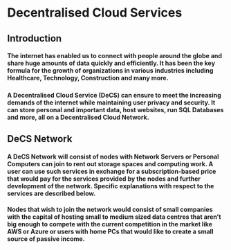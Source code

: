 # Decentralised Cloud Services

## Introduction
#### The internet has enabled us to connect with people around the globe and share huge amounts of data quickly and efficiently. It has been the key formula for the growth of organizations in various industries including Healthcare, Technology, Construction and many more. 
### 
#### A Decentralised Cloud Service (DeCS) can ensure to meet the increasing demands of the internet while maintaining user privacy and security. It can store personal and important data, host websites, run SQL Databases and more, all on a Decentralised Cloud Network.

## DeCS Network
#### A DeCS Network will consist of nodes with Network Servers or Personal Computers can join to rent out storage spaces and computing work. A user can use such services in exchange for a subscription-based price that would pay for the services provided by the nodes and further development of the network. Specific explanations with respect to the services are described below.

#### Nodes that wish to join the network would consist of small companies with the capital of hosting small to medium sized data centres that aren’t big enough to compete with the current competition in the market like AWS or Azure or users with home PCs that would like to create a small source of passive income.
